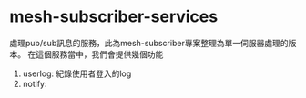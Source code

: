# mesh-subscriber-services
處理pub/sub訊息的服務，此為mesh-subscriber專案整理為單一伺服器處理的版本。
在這個服務當中，我們會提供幾個功能
1. userlog: 紀錄使用者登入的log
2. notify: 
